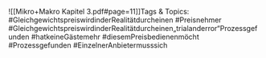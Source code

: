 
![[Mikro+Makro Kapitel 3.pdf#page=11]]Tags & Topics:
   #GleichgewichtspreiswirdinderRealitätdurcheinen
   #Preisnehmer
   #GleichgewichtspreiswirdinderRealitätdurcheinen„trialanderror“Prozessgefunden
   #hatkeineGästemehr
   #diesemPreisbedienenmöcht
   #Prozessgefunden
   #EinzelnerAnbietermusssich